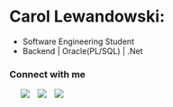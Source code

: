 # Carol Lewandowski:
- Software Engineering Student
- Backend | Oracle(PL/SQL) | .Net

<h3 > Connect with me </h3>


 <div class="icons-social" style="margin-left: 10px;">
        <a style="margin-left: 10px;"  target="_blank" href="https://www.linkedin.com/in/carol-lewandowski">
			<img src="https://img.icons8.com/doodle/40/000000/linkedin--v2.png"></a>   
        <a style="margin-left: 10px;" target="_blank" href="https://instagram.com/carol_lewandowski">
			<img src="https://img.icons8.com/doodle/40/000000/instagram-new--v2.png"></a>
	 <a style="margin-left: 10px;" target="_blank" href="mailto:lewandowski.rod@gmail.com">
			<img src="https://img.icons8.com/doodle/40/000000/gmail"></a>
      </div>

<!---
Iewandowski/Iewandowski is a ✨ special ✨ repository because its `README.md` (this file) appears on your GitHub profile.
You can click the Preview link to take a look at your changes.
--->
